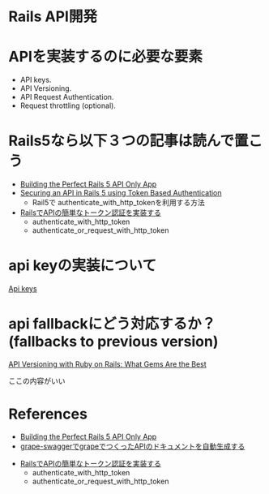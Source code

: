 Rails API開発
==============

# APIを実装するのに必要な要素

+ API keys.
+ API Versioning.
+ API Request Authentication.
+ Request throttling (optional).


# Rails5なら以下３つの記事は読んで置こう

+ [Building the Perfect Rails 5 API Only App](http://sourcey.com/building-the-prefect-rails-5-api-only-app/)
+ [Securing an API in Rails 5 using Token Based Authentication](https://rubyplus.com/articles/4311-Securing-an-API-in-Rails-5-using-Token-Based-Authentication)
  + Rail5で authenticate_with_http_tokenを利用する方法
+ [RailsでAPIの簡単なトークン認証を実装する](http://qiita.com/Yarimizu14/items/c81a8cf1859f954b953e)
  + authenticate_with_http_token
  + authenticate_or_request_with_http_token

# api keyの実装について

[Api keys](/api/api-key.md)

# api fallbackにどう対応するか？ (fallbacks to previous version)

[API Versioning with Ruby on Rails: What Gems Are the Best](https://yalantis.com/blog/api-versioning-with-ruby-on-rails/)

ここの内容がいい


# References

* [Building the Perfect Rails 5 API Only App](http://sourcey.com/building-the-prefect-rails-5-api-only-app/)
* [grape-swaggerでgrapeでつくったAPIのドキュメントを自動生成する](http://qiita.com/kazuph/items/7a63d1cf22f2c6ab509d)
+ [RailsでAPIの簡単なトークン認証を実装する](http://qiita.com/Yarimizu14/items/c81a8cf1859f954b953e)
  + authenticate_with_http_token
  + authenticate_or_request_with_http_token